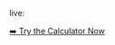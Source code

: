 live:

[➡️ Try the Calculator Now](https://shashikantdtu.github.io/Random-Joke-Genrator-Simple-API--React-Project-/)
